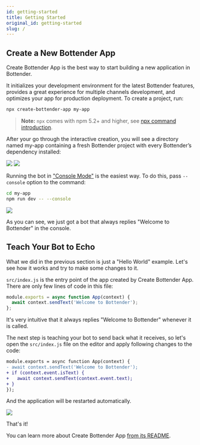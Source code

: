 ```yaml
---
id: getting-started
title: Getting Started
original_id: getting-started
slug: /
---
```


## Create a New Bottender App

Create Bottender App is the best way to start building a new application in Bottender.

It initializes your development environment for the latest Bottender features, provides a great experience for multiple channels development, and optimizes your app for production deployment. To create a project, run:

```sh
npx create-bottender-app my-app
```

> **Note:** `npx` comes with npm 5.2+ and higher, see [npx command introduction](https://medium.com/@maybekatz/introducing-npx-an-npm-package-runner-55f7d4bd282b).

After your go through the interactive creation, you will see a directory named my-app containing a fresh Bottender project with every Bottender’s dependency installed:

![](https://user-images.githubusercontent.com/3382565/67745483-5667ef80-fa5f-11e9-8bae-39489b8544e7.png)
![](https://user-images.githubusercontent.com/3382565/67745485-57008600-fa5f-11e9-8fed-8d97d600a760.png)

Running the bot in ["Console Mode"](the-basics-console-mode.md) is the easiest way. To do this, pass `--console` option to the command:

```sh
cd my-app
npm run dev -- --console
```

![](https://user-images.githubusercontent.com/3382565/67745487-57991c80-fa5f-11e9-8eb7-9e4144df9e73.png)

As you can see, we just got a bot that always replies "Welcome to Bottender" in the console.

## Teach Your Bot to Echo

What we did in the previous section is just a "Hello World" example. Let's see how it works and try to make some changes to it.

`src/index.js` is the entry point of the app created by Create Bottender App. There are only few lines of code in this file:

```js
module.exports = async function App(context) {
  await context.sendText('Welcome to Bottender');
};
```

It's very intuitive that it always replies "Welcome to Bottender" whenever it is called.

The next step is teaching your bot to send back what it receives, so let's open the `src/index.js` file on the editor and apply following changes to the code:

```diff
module.exports = async function App(context) {
- await context.sendText('Welcome to Bottender');
+ if (context.event.isText) {
+   await context.sendText(context.event.text);
+ }
});
```

And the application will be restarted automatically.

![](https://user-images.githubusercontent.com/3382565/67745488-57991c80-fa5f-11e9-91d2-659b65df2c58.png)

That's it!

You can learn more about Create Bottender App [from its README](https://github.com/Yoctol/bottender/tree/master/packages/create-bottender-app/README.md).
